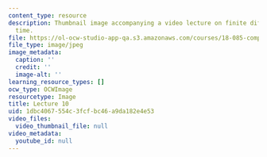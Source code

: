 ```yaml
---
content_type: resource
description: Thumbnail image accompanying a video lecture on finite differences in
  time.
file: https://ol-ocw-studio-app-qa.s3.amazonaws.com/courses/18-085-computational-science-and-engineering-i-fall-2008/1dbc4067554c3fcfbc46a9da182e4e53_10.jpg
file_type: image/jpeg
image_metadata:
  caption: ''
  credit: ''
  image-alt: ''
learning_resource_types: []
ocw_type: OCWImage
resourcetype: Image
title: Lecture 10
uid: 1dbc4067-554c-3fcf-bc46-a9da182e4e53
video_files:
  video_thumbnail_file: null
video_metadata:
  youtube_id: null
---
```

